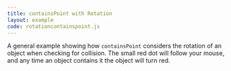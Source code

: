 ```yaml
---
title: containsPoint with Rotation
layout: example
code: rotationcontainspoint.js
---
```


A general example showing how `containsPoint` considers the rotation of an object when checking for collision.
The small red dot will follow your mouse, and any time an object contains it the object will turn red.
